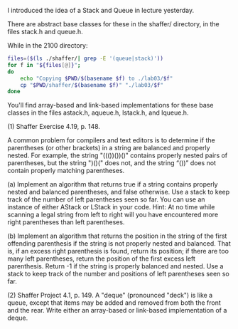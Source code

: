 
I introduced the idea of a Stack and Queue in lecture yesterday.

There are abstract base classes for these in the shaffer/ directory,
in the files stack.h and queue.h.

While in the 2100 directory:

```bash
files=($(ls ./shaffer/| grep -E '(queue|stack)'))
for f in "${files[@]}"; 
do 
    echo "Copying $PWD/$(basename $f) to ./lab03/$f"
    cp "$PWD/shaffer/$(basename $f)" "./lab03/$f"
done
```

You'll find array-based and link-based implementations for these 
base classes in the files astack.h, aqueue.h, lstack.h, and lqueue.h.

(1) Shaffer Exercise 4.19, p. 148.

A common problem for compilers and text editors is to determine if the
parentheses (or other brackets) in a string are balanced and properly nested.
For example, the string "((())())()" contains properly nested pairs of
parentheses, but the string ")()(" does not, and the string “())” does not
contain properly matching parentheses.

(a) Implement an algorithm that returns true if a string contains properly
nested and balanced parentheses, and false otherwise. Use a stack to keep
track of the number of left parentheses seen so far. You can use
an instance of either AStack or LStack in your code.
Hint: At no time while scanning a legal string from left to right
will you have encountered more right parentheses than left parentheses.

(b) Implement an algorithm that returns the position in the string of the
first offending parenthesis if the string is not properly nested and balanced.
That is, if an excess right parenthesis is found, return its position; if
there are too many left parentheses, return the position of the first
excess left parenthesis. Return -1 if the string is properly balanced and
nested. Use a stack to keep track of the number and positions of left
parentheses seen so far.

(2) Shaffer Project 4.1, p. 149.  A "deque" (pronounced "deck") is
like a queue, except that items may be added and removed from both
the front and the rear.  Write either an array-based or link-based
implementation of a deque.




